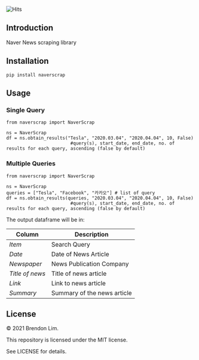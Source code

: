 ![Hits](https://hits.seeyoufarm.com/api/count/incr/badge.svg?url=https%3A%2F%2Fpypi.org%2Fproject%2Fnaverscrap%2F&count_bg=%23539E1A&title_bg=%23555555&icon=&icon_color=%23E7E7E7&title=views+%5Btoday%2Ftotal%5D&edge_flat=false)
## Introduction
Naver News scraping library


## Installation 
```
pip install naverscrap
```

## Usage

### Single Query
```
from naverscrap import NaverScrap

ns = NaverScrap
df = ns.obtain_results("Tesla", "2020.03.04", "2020.04.04", 10, False) 
                        #query(s), start_date, end_date, no. of results for each query, ascending (false by default)
```

### Multiple Queries
```
from naverscrap import NaverScrap

ns = NaverScrap
queries = ["Tesla", "Facebook", "카카오"] # list of query
df = ns.obtain_results(queries, "2020.03.04", "2020.04.04", 10, False) 
                        #query(s), start_date, end_date, no. of results for each query, ascending (false by default)
```

The output dataframe will be in:

Column | Description
------------ | -------------
_Item_ | Search Query
_Date_ | Date of News Article
_Newspaper_ | News Publication Company
_Title of news_ | Title of news article
_Link_ | Link to news article
_Summary_ | Summary of the news article


## License
© 2021 Brendon Lim.

This repository is licensed under the MIT license.

See LICENSE for details.
